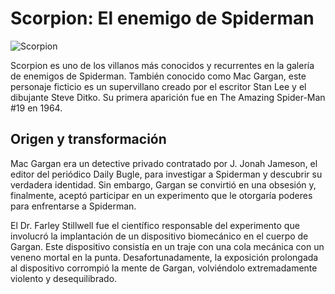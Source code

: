 # Scorpion: El enemigo de Spiderman

![Scorpion](scorpion_image.jpg)

Scorpion es uno de los villanos más conocidos y recurrentes en la galería de enemigos de Spiderman. 
También conocido como Mac Gargan, este personaje ficticio es un supervillano creado por el escritor Stan Lee y el dibujante Steve Ditko. 
Su primera aparición fue en The Amazing Spider-Man #19 en 1964.

## Origen y transformación

Mac Gargan era un detective privado contratado por J. Jonah Jameson, el editor del periódico Daily Bugle, para investigar a Spiderman y descubrir su verdadera identidad. 
Sin embargo, Gargan se convirtió en una obsesión y, finalmente, aceptó participar en un experimento que le otorgaría poderes para enfrentarse a Spiderman.

El Dr. Farley Stillwell fue el científico responsable del experimento que involucró la implantación de un dispositivo biomecánico en el cuerpo de Gargan. 
Este dispositivo consistía en un traje con una cola mecánica con un veneno mortal en la punta. 
Desafortunadamente, la exposición prolongada al dispositivo corrompió la mente de Gargan, volviéndolo extremadamente violento y desequilibrado.
